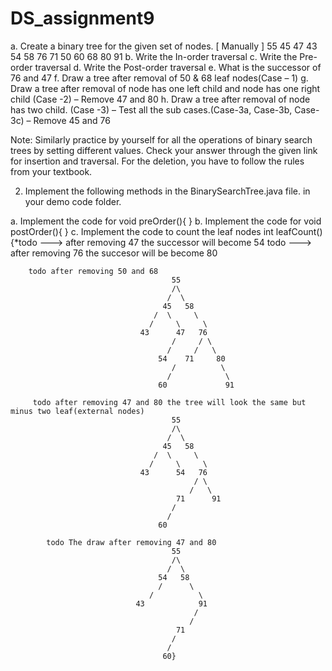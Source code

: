 # DS_assignment9
a. Create a binary tree for the given set of nodes. [ Manually ]
55 45 47 43 54 58 76 71 50 60 68 80 91
b. Write the In-order traversal
c. Write the Pre-order traversal
d. Write the Post-order traversal
e. What is the successor of 76 and 47
f. Draw a tree after removal of 50 & 68 leaf nodes(Case – 1)
g. Draw a tree after removal of node has one left child and node has one right child (Case -2) – Remove 47 and 80
h. Draw a tree after removal of node has two child. (Case -3) – Test all the sub cases.(Case-3a, Case-3b, Case-3c) – Remove 45 and 76

Note: Similarly practice by yourself for all the operations of binary search trees by setting different values. Check your answer through the given link for insertion and traversal. For the deletion, you have to follow the rules from your textbook.



2. Implement the following methods in the BinarySearchTree.java file. in your demo code folder.

a. Implement the code for void preOrder(){ }
b. Implement the code for void postOrder(){ }
c. Implement the code to count the leaf nodes int leafCount(){*todo ---> after removing 47 the successor will become 54
todo --->  after removing 76 the succesor will be become 80

        todo after removing 50 and 68
                                        55
                                        /\
                                       /  \
                                      45   58
                                    /  \     \
                                   /     \     \
                                 43      47   76
                                        /     / \
                                       /     /   \
                                     54    71     80
                                        /          \
                                       /            \
                                     60             91

         todo after removing 47 and 80 the tree will look the same but minus two leaf(external nodes)
                                        55
                                        /\
                                       /  \
                                      45   58
                                    /  \     \
                                   /     \     \
                                 43      54   76
                                             / \
                                            /   \
                                         71      91
                                        /
                                       /
                                     60

            todo The draw after removing 47 and 80
                                        55
                                        /\
                                       /  \
                                     54   58
                                     /      \
                                   /          \
                                43            91
                                             /
                                            /
                                         71
                                        /
                                       /
                                      60}